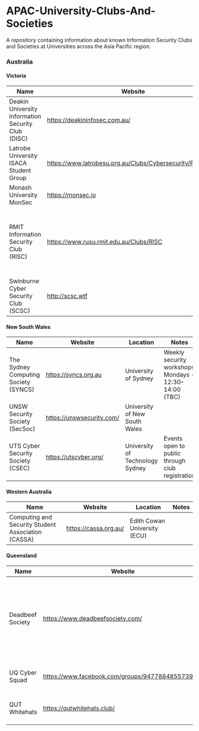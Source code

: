 # APAC-University-Clubs-And-Societies
A repository containing information about known Information Security Clubs and Societies at Universities across the Asia Pacific region.

### Australia
#### Victoria

| Name             | Website                            | Location                              | Notes                            |
| -----------------|------------------------------------|---------------------------------------|----------------------------------|
| Deakin University Information Security Club (DISC)    | https://deakininfosec.com.au/          | Burwood, Melbourne              | Some events open to public |
| Latrobe University ISACA Student Group    | https://www.latrobesu.org.au/Clubs/Cybersecurity/Pages/ISG          | Bundoora, Melbourne              | ISACA Student Group since 2018 |
| Monash University MonSec    | https://monsec.io          | Clayton, Melbourne              |  |
| RMIT Information Security Club (RISC)    | https://www.rusu.rmit.edu.au/Clubs/RISC          | Melbourne              | ISACA Student Group since 2014, Some events open to public |
| Swinburne Cyber Security Club (SCSC)    | http://scsc.wtf          |  Hawthorn, Melbourne              | |





#### New South Wales
| Name             | Website                            | Location                              | Notes                            |
| -----------------|------------------------------------|---------------------------------------|----------------------------------|
| The Sydney Computing Society (SYNCS) | https://syncs.org.au | University of Sydney | Weekly security workshops Mondays - 12:30–14:00 (TBC) |
| UNSW Security Society (SecSoc)    | https://unswsecurity.com/          | University of New South Wales              |  |
| UTS Cyber Security Society (CSEC)    | https://utscyber.org/          | University of Technology Sydney              | Events open to public through club registration |



#### Western Australia
| Name             | Website                            | Location                              | Notes                            |
| -----------------|------------------------------------|---------------------------------------|----------------------------------|
| Computing and Security Student Association (CASSA)    | https://cassa.org.au/          | Edith Cowan University (ECU)              |  |

#### Queensland
| Name             | Website                            | Location                              | Notes                            |
| -----------------|------------------------------------|---------------------------------------|----------------------------------|
| Deadbeef Society | https://www.deadbeefsociety.com/ | University of Queensland, St Lucia | Weekly security workshops with challenges. Best method of contact is through UQCS Slack |
| UQ Cyber Squad | https://www.facebook.com/groups/947788485573947/ | Univeristy of Queensland, St Lucia | Weekly security talks and workshops |
| QUT Whitehats | https://qutwhitehats.club/ | QUT, Gardens Point | Weekly security talks and workshops |
